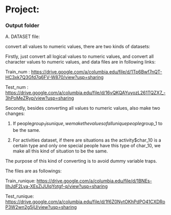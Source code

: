 # Project: 
### Output folder

A. DATASET file:

convert all values to numeric values, there are two kinds of datasets:

Firstly, just convert all logical values to numeric values, and convert all character values to numeric values, and data files are in following links:

Train_num :  https://drive.google.com/a/columbia.edu/file/d/1Tp6Bwf7nQT-HC3xk7Q3Gfd7q6FV-W870/view?usp=sharing

Test_num :  https://drive.google.com/a/columbia.edu/file/d/16vQKQAYuyozL261TQZX7_-3hPoMeZRyp/view?usp=sharing

Secondly, besides converting all values to numeric values, also make two changes:

1. If people$group_1 is unique, we make the values of  all unique people$group_1 to be the same.

2. For activities dataset, if there are situations as the activity$char_10 is a certain type and only one special people have this type of char_10, we make all this kind of situation to be the same.

The purpose of this kind of converting is to avoid dummy variable traps.

The files are as followings: 

Train_runique: https://drive.google.com/a/columbia.edu/file/d/1BNEs-IlhJdF2Lya-XEsZiJUlqYotgf-q/view?usp=sharing

Test_runique: https://drive.google.com/a/columbia.edu/file/d/1f6Z0NytOKhPdPO41CXDRoP3W2wn2g5jU/view?usp=sharing



